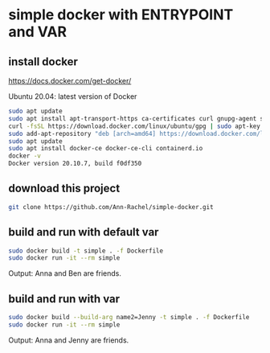 # simple docker with ENTRYPOINT and VAR

## install docker
https://docs.docker.com/get-docker/

Ubuntu 20.04: latest version of Docker
```bash
sudo apt update
sudo apt install apt-transport-https ca-certificates curl gnupg-agent software-properties-common
curl -fsSL https://download.docker.com/linux/ubuntu/gpg | sudo apt-key add -
sudo add-apt-repository "deb [arch=amd64] https://download.docker.com/linux/ubuntu $(lsb_release -cs) stable"
sudo apt update
sudo apt install docker-ce docker-ce-cli containerd.io
docker -v
Docker version 20.10.7, build f0df350
```
 ## download this project
```bash
git clone https://github.com/Ann-Rachel/simple-docker.git
```
## build and run with default var
```bash
sudo docker build -t simple . -f Dockerfile
sudo docker run -it --rm simple
```
Output:
Anna and Ben are friends.
## build and run with var
```bash
sudo docker build --build-arg name2=Jenny -t simple . -f Dockerfile
sudo docker run -it --rm simple
```
Output:
Anna and Jenny are friends.
